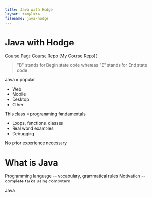 ```yaml
---
title: Java with Hodge
layout: template
filename: java-hodge
--- 
```


# Java with Hodge
[Course Page](https://www.linkedin.com/learning/learning-java-4/)
[Course Repo](https://github.com/LinkedInLearning/learning-java-2825378)
[My Course Repo](
>"B" stands for Begin state code whereas "E" stands for End state code

Java = popular
* Web
* Mobile
* Desktop
* Other

This class = programming fundamentals
* Loops, functions, classes
* Real world examples
* Debugging

No prior experience necessary

# What is Java
Programming language -- vocabulary, grammatical rules
Motivation -- complete tasks using computers

Java 

<!--stackedit_data:
eyJoaXN0b3J5IjpbMTUyMjMxNDk5NSwtMzMxMzkyMTA0LDg3MT
Y5MDddfQ==
-->